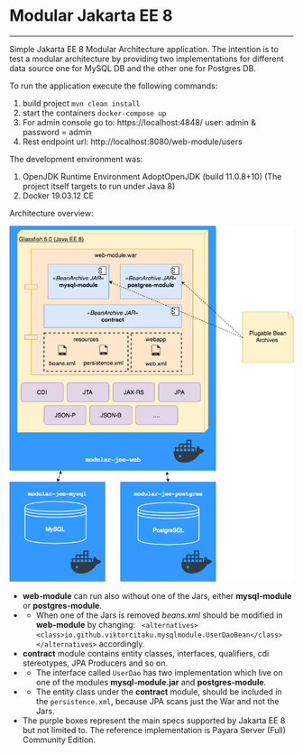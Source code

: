  # Modular Jakarta EE 8

 ---

 Simple Jakarta EE 8 Modular Architecture application. The intention is to test a modular architecture by providing two implementations for different data source one for MySQL DB and the other one for Postgres DB.
 
 To run the application execute the following commands:
 
 1. build project
``mvn clean install``
 2. start the containers
 ``docker-compose up``
 3. For admin console go to: https://localhost:4848/ user: admin & password = admin
 4. Rest endpoint url: http://localhost:8080/web-module/users
  
 The development environment was:
 1. OpenJDK Runtime Environment AdoptOpenJDK (build 11.0.8+10) (The project itself targets to run under Java 8)
 2. Docker 19.03.12 CE

 Architecture overview:
 
![alt Architecture Overview](https://github.com/viktorcitaku/modular-jee/blob/master/architecture/ModularJavaEE.png)

- **web-module** can run also without one of the Jars, either **mysql-module** or **postgres-module**.
- - When one of the Jars is removed _beans.xml_ should be modified in **web-module** by changing: ``  <alternatives>
    <class>io.github.viktorcitaku.mysqlmodule.UserDaoBean</class>
  </alternatives> `` accordingly. 
- **contract** module contains entity classes, interfaces, qualifiers, cdi stereotypes, JPA Producers and so on.
- - The interface called ``UserDao`` has two implementation which live on one of the modules **mysql-module.jar** and **postgres-module**.
- - The entity class under the **contract** module, should be included in the ``persistence.xml``, because JPA scans just the War and not the Jars.
- The purple boxes represent the main specs supported by Jakarta EE 8 but not limited to. The reference implementation is Payara Server (Full) Community Edition.
